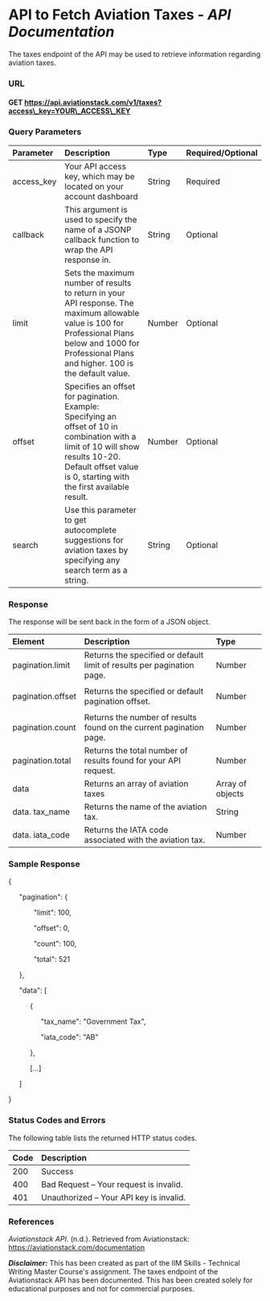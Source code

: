 # **API to Fetch Aviation Taxes** - ***API Documentation***

The taxes endpoint of the API may be used to retrieve information regarding aviation taxes. 
### **URL**
#### GET https://api.aviationstack.com/v1/taxes?access\_key=YOUR\_ACCESS\_KEY
### **Query Parameters**

|**Parameter**|**Description**|**Type**|**Required/Optional**|
| :- | :- | :- | :- |
|access\_key|Your API access key, which may be located on your account dashboard|String|Required|
|callback|This argument is used to specify the name of a JSONP callback function to wrap the API response in.|String|Optional|
|limit|Sets the maximum number of results to return in your API response. The maximum allowable value is 100 for Professional Plans below and 1000 for Professional Plans and higher. 100 is the default value.|Number|Optional|
|offset|Specifies an offset for pagination. Example: Specifying an offset of 10 in combination with a limit of 10 will show results 10-20. Default offset value is 0, starting with the first available result.|Number|Optional|
|search|Use this parameter to get autocomplete suggestions for aviation taxes by specifying any search term as a string. |String|Optional|
###
### **Response**
The response will be sent back in the form of a JSON object. 

|**Element**|**Description**|**Type**|
| :- | :- | :- |
|<p>pagination.limit </p><p></p><p></p>|Returns the specified or default limit of results per pagination page.|Number|
|<p>pagination.offset </p><p></p><p></p>|Returns the specified or default pagination offset.|Number|
|pagination.count |Returns the number of results found on the current pagination page.|Number|
|pagination.total |Returns the total number of results found for your API request.|Number|
|data|Returns an array of aviation taxes|Array of objects|
|data. tax\_name|Returns the name of the aviation tax.|String|
|data. iata\_code|Returns the IATA code associated with the aviation tax.|Number|

### **Sample Response**
{

 `   `"pagination": {
 
 `       `"limit": 100,
 
 `       `"offset": 0,
 
 `       `"count": 100,
 
 `       `"total": 521
 
 `   `},
 
 `   `"data": [
 
 `      `{
 
`         `"tax\_name": "Government Tax",

`         `"iata\_code": "AB"

`      `},
 
`      `[...]

`   `]

} 

### **Status Codes and Errors**
The following table lists the returned HTTP status codes.

|**Code**|**Description**|
| :- | :- |
|200 |Success|
|400|Bad Request – Your request is invalid.|
|401|Unauthorized – Your API key is invalid.|
### **References**
*Aviationstack API*. (n.d.). Retrieved from Aviationstack: https://aviationstack.com/documentation

***Disclaimer:*** This has been created as part of the IIM Skills - Technical Writing Master Course's assignment. The taxes endpoint of the Aviationstack API has been documented. This has been created solely for educational purposes and not for commercial purposes.
